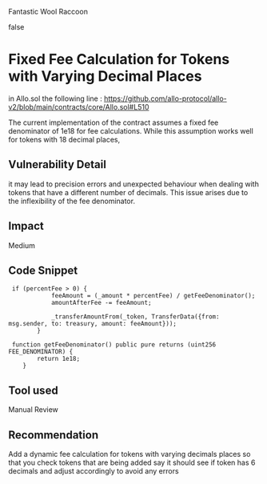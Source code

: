 Fantastic Wool Raccoon

false

# Fixed Fee Calculation for Tokens with Varying Decimal Places

in Allo.sol  the following line :  https://github.com/allo-protocol/allo-v2/blob/main/contracts/core/Allo.sol#L510



The current implementation of the contract assumes a fixed fee denominator of 1e18 for fee calculations. While this assumption works well for tokens with 18 decimal places, 

## Vulnerability Detail
it may lead to precision errors and unexpected behaviour when dealing with tokens that have a different number of decimals. This issue arises due to the inflexibility of the fee denominator.

## Impact

Medium

## Code Snippet

```solidity
 if (percentFee > 0) {
            feeAmount = (_amount * percentFee) / getFeeDenominator();
            amountAfterFee -= feeAmount;

            _transferAmountFrom(_token, TransferData({from: msg.sender, to: treasury, amount: feeAmount}));
        }
```

```solidity
 function getFeeDenominator() public pure returns (uint256 FEE_DENOMINATOR) {
        return 1e18;
    }
```

## Tool used
Manual Review

## Recommendation
Add a dynamic fee calculation for tokens with varying  decimals places so that you check tokens that are being added  say  it should see if token has 6 decimals and adjust accordingly to avoid any errors